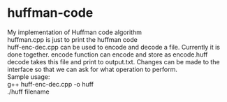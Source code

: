 # huffman-code
My implementation of Huffman code algorithm
<br />
huffman.cpp is just to print the huffman code
<br />
huff-enc-dec.cpp can be used to encode and decode a file. 
Currently it is done together. encode function can encode and store as encode.huff decode takes this file and print to output.txt.
Changes can be made to the interface so that we can ask for what operation to perform.
<br />
Sample usage: 
<br />g++ huff-enc-dec.cpp -o huff
<br />./huff filename
